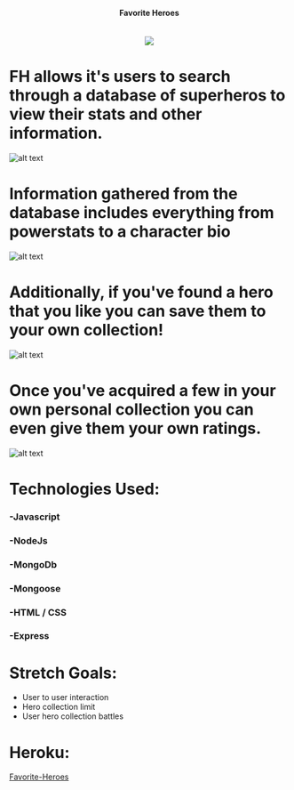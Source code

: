 <p align="center">
  <b>Favorite Heroes</b><br>
  <br><br>
  <img src="https://i.imgur.com/DHMRoS6.png">
</p>





# FH allows it's users to search through a database of superheros to view their stats and other information. 

![alt text](https://i.imgur.com/jgFrzxu.png)


# Information gathered from the database includes everything from powerstats to a character bio

![alt text](https://i.imgur.com/CJbQ7rF.png)

# Additionally, if you've found a hero that you like you can save them to your own collection!
![alt text](https://i.imgur.com/t6vaJvI.png)


# Once you've acquired a few in your own personal collection you can even give them your own ratings.
![alt text](https://i.imgur.com/lAFKgEU.png)


# Technologies Used:
###  -Javascript
###  -NodeJs
###  -MongoDb
###  -Mongoose
###  -HTML / CSS
###  -Express

# Stretch Goals:
- User to user interaction
- Hero collection limit
- User hero collection battles


# Heroku:
[Favorite-Heroes](https://sei-favorite-heroes.herokuapp.com/)
